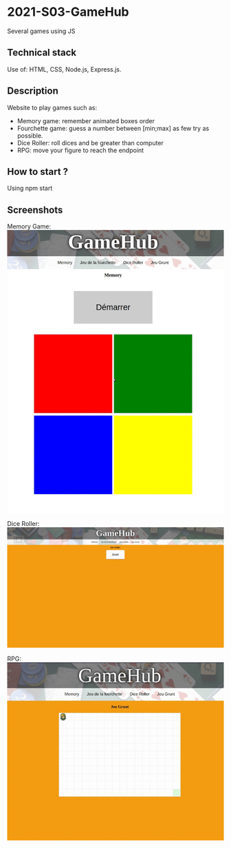 # 2021-S03-GameHub

Several games using JS

## Technical stack

Use of: HTML, CSS, Node.js, Express.js.

## Description

Website to play games such as:

- Memory game: remember animated boxes order
- Fourchette game: guess a number between [min;max] as few try as possible.
- Dice Roller: roll dices and be greater than computer
- RPG: move your figure to reach the endpoint

## How to start ?

Using npm start

## Screenshots

Memory Game:
![GIF Memory Game](https://github.com/Pablomex/2021-GamesHub-Pablo/blob/main/2021-GamesHub-ScreenShots/MemoryGame.gif)

Dice Roller:
![GIF Dice Roller](https://github.com/Pablomex/2021-GamesHub-Pablo/blob/main/2021-GamesHub-ScreenShots/DiceRoller.gif)

RPG:
![GIF RPG Game](https://github.com/Pablomex/2021-GamesHub-Pablo/blob/main/2021-GamesHub-ScreenShots/RPGGame.gif)
